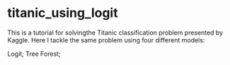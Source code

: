 # titanic_using_logit

<p>This is a tutorial for solvingthe Titanic classification problem presented by Kaggle. Here I tackle the same problem using four different models:
</p>
</b>Logit;
</b>Tree Forest;



